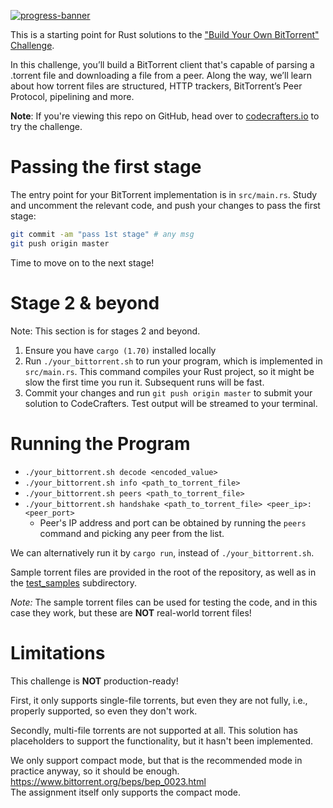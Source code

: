 [![progress-banner](https://backend.codecrafters.io/progress/bittorrent/ca143921-9bbb-45ad-81e4-25927be2c7a8)](https://app.codecrafters.io/users/ivanbgd?r=2qF)

This is a starting point for Rust solutions to the
["Build Your Own BitTorrent" Challenge](https://app.codecrafters.io/courses/bittorrent/overview).

In this challenge, you’ll build a BitTorrent client that's capable of parsing a
.torrent file and downloading a file from a peer. Along the way, we’ll learn
about how torrent files are structured, HTTP trackers, BitTorrent’s Peer
Protocol, pipelining and more.

**Note**: If you're viewing this repo on GitHub, head over to
[codecrafters.io](https://codecrafters.io) to try the challenge.

# Passing the first stage

The entry point for your BitTorrent implementation is in `src/main.rs`. Study
and uncomment the relevant code, and push your changes to pass the first stage:

```sh
git commit -am "pass 1st stage" # any msg
git push origin master
```

Time to move on to the next stage!

# Stage 2 & beyond

Note: This section is for stages 2 and beyond.

1. Ensure you have `cargo (1.70)` installed locally
2. Run `./your_bittorrent.sh` to run your program, which is implemented in
   `src/main.rs`. This command compiles your Rust project, so it might be slow
   the first time you run it. Subsequent runs will be fast.
3. Commit your changes and run `git push origin master` to submit your solution
   to CodeCrafters. Test output will be streamed to your terminal.

# Running the Program

- `./your_bittorrent.sh decode <encoded_value>`
- `./your_bittorrent.sh info <path_to_torrent_file>`
- `./your_bittorrent.sh peers <path_to_torrent_file>`
- `./your_bittorrent.sh handshake <path_to_torrent_file> <peer_ip>:<peer_port>`
    - Peer's IP address and port can be obtained by running the `peers` command and picking any peer from the list.

We can alternatively run it by `cargo run`, instead of `./your_bittorrent.sh`.

Sample torrent files are provided in the root of the repository,
as well as in the [test_samples](./test_samples) subdirectory.

*Note:* The sample torrent files can be used for testing the code, and in this case they work, but these are **NOT**
real-world torrent files!

# Limitations

This challenge is **NOT** production-ready!

First, it only supports single-file torrents, but even they are not fully, i.e., properly supported,
so even they don't work.

Secondly, multi-file torrents are not supported at all. This solution has placeholders to support the functionality,
but it hasn't been implemented.

We only support compact mode, but that is the recommended mode in practice anyway, so it should be enough.  
https://www.bittorrent.org/beps/bep_0023.html  
The assignment itself only supports the compact mode.
